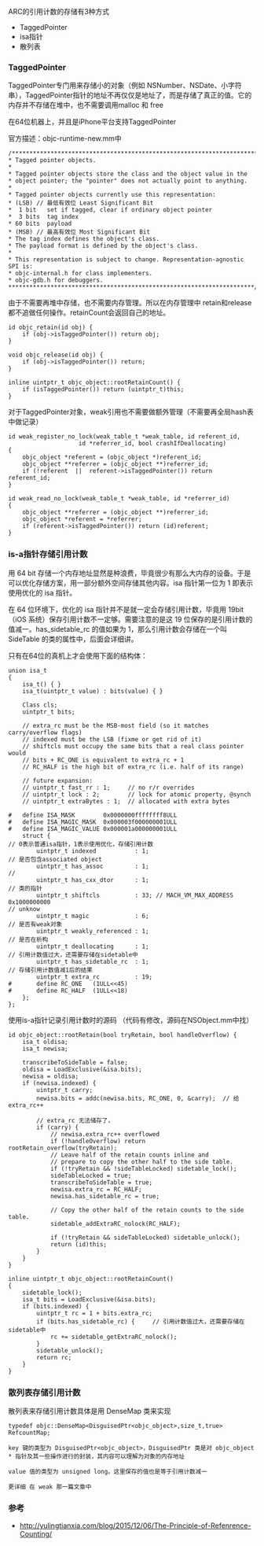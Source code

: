 
ARC的引用计数的存储有3种方式
- TaggedPointer
- isa指针
- 散列表

### TaggedPointer
TaggedPointer专门用来存储小的对象（例如 NSNumber、NSDate、小字符串），TaggedPointer指针的地址不再仅仅是地址了，而是存储了真正的值。它的内存并不存储在堆中，也不需要调用malloc 和 free

在64位机器上，并且是iPhone平台支持TaggedPointer

官方描述：objc-runtime-new.mm中
```
/***********************************************************************
* Tagged pointer objects.
*
* Tagged pointer objects store the class and the object value in the 
* object pointer; the "pointer" does not actually point to anything.
* 
* Tagged pointer objects currently use this representation:
* (LSB) // 最低有效位 Least Significant Bit
*  1 bit   set if tagged, clear if ordinary object pointer
*  3 bits  tag index
* 60 bits  payload
* (MSB) // 最高有效位 Most Significant Bit
* The tag index defines the object's class. 
* The payload format is defined by the object's class.
*
* This representation is subject to change. Representation-agnostic SPI is:
* objc-internal.h for class implementers.
* objc-gdb.h for debuggers.
**********************************************************************/
```
由于不需要再堆中存储，也不需要内存管理。所以在内存管理中 retain和release都不追做任何操作。retainCount会返回自己的地址。
```
id objc_retain(id obj) {
    if (obj->isTaggedPointer()) return obj;
}

void objc_release(id obj) {
    if (obj->isTaggedPointer()) return;
}

inline uintptr_t objc_object::rootRetainCount() {
    if (isTaggedPointer()) return (uintptr_t)this;
}
```

对于TaggedPointer对象，weak引用也不需要做额外管理（不需要再全局hash表中做记录）

```
id weak_register_no_lock(weak_table_t *weak_table, id referent_id,
                    id *referrer_id, bool crashIfDeallocating)
{
    objc_object *referent = (objc_object *)referent_id;
    objc_object **referrer = (objc_object **)referrer_id;
    if (!referent  ||  referent->isTaggedPointer()) return referent_id;
}

id weak_read_no_lock(weak_table_t *weak_table, id *referrer_id)
{
    objc_object **referrer = (objc_object **)referrer_id;
    objc_object *referent = *referrer;
    if (referent->isTaggedPointer()) return (id)referent;
}
```

### is-a指针存储引用计数

用 64 bit 存储一个内存地址显然是种浪费，毕竟很少有那么大内存的设备。于是可以优化存储方案，用一部分额外空间存储其他内容。isa 指针第一位为 1 即表示使用优化的 isa 指针。

在 64 位环境下，优化的 isa 指针并不是就一定会存储引用计数，毕竟用 19bit （iOS 系统）保存引用计数不一定够。需要注意的是这 19 位保存的是引用计数的值减一。has_sidetable_rc 的值如果为 1，那么引用计数会存储在一个叫 SideTable 的类的属性中，后面会详细讲。

只有在64位的真机上才会使用下面的结构体：
```
union isa_t
{
    isa_t() { }
    isa_t(uintptr_t value) : bits(value) { }
    
    Class cls;
    uintptr_t bits;
    
    // extra_rc must be the MSB-most field (so it matches carry/overflow flags)
    // indexed must be the LSB (fixme or get rid of it)
    // shiftcls must occupy the same bits that a real class pointer would
    // bits + RC_ONE is equivalent to extra_rc + 1
    // RC_HALF is the high bit of extra_rc (i.e. half of its range)
    
    // future expansion:
    // uintptr_t fast_rr : 1;     // no r/r overrides
    // uintptr_t lock : 2;        // lock for atomic property, @synch
    // uintptr_t extraBytes : 1;  // allocated with extra bytes
    
#   define ISA_MASK        0x0000000ffffffff8ULL
#   define ISA_MAGIC_MASK  0x000003f000000001ULL
#   define ISA_MAGIC_VALUE 0x000001a000000001ULL
    struct {
// 0表示普通isa指针，1表示使用优化，存储引用计数
        uintptr_t indexed           : 1;
// 是否包含associated object
        uintptr_t has_assoc         : 1;
// 
        uintptr_t has_cxx_dtor      : 1;
// 类的指针
        uintptr_t shiftcls          : 33; // MACH_VM_MAX_ADDRESS 0x1000000000
// unknow
        uintptr_t magic             : 6;
// 是否有weak对象
        uintptr_t weakly_referenced : 1;
// 是否在析构
        uintptr_t deallocating      : 1;
// 引用计数值过大，还需要存储在sidetable中
        uintptr_t has_sidetable_rc  : 1;
// 存储引用计数值减1后的结果
        uintptr_t extra_rc          : 19;
#       define RC_ONE   (1ULL<<45)
#       define RC_HALF  (1ULL<<18)
    };
};
```

使用is-a指针记录引用计数时的源码 （代码有修改，源码在NSObject.mm中找）
```
id objc_object::rootRetain(bool tryRetain, bool handleOverflow) {
    isa_t oldisa;
    isa_t newisa;
    
    transcribeToSideTable = false;
    oldisa = LoadExclusive(&isa.bits);
    newisa = oldisa;
    if (newisa.indexed) {
        uintptr_t carry;
        newisa.bits = addc(newisa.bits, RC_ONE, 0, &carry);  // 给extra_rc++
        
        // extra_rc 无法储存了，
        if (carry) {
            // newisa.extra_rc++ overflowed
            if (!handleOverflow) return rootRetain_overflow(tryRetain);
            // Leave half of the retain counts inline and
            // prepare to copy the other half to the side table.
            if (!tryRetain && !sideTableLocked) sidetable_lock();
            sideTableLocked = true;
            transcribeToSideTable = true;
            newisa.extra_rc = RC_HALF;
            newisa.has_sidetable_rc = true;
            
            // Copy the other half of the retain counts to the side table.
            sidetable_addExtraRC_nolock(RC_HALF);
            
            if (!tryRetain && sideTableLocked) sidetable_unlock();
            return (id)this;
        }
    }
}

inline uintptr_t objc_object::rootRetainCount()
{
    sidetable_lock();
    isa_t bits = LoadExclusive(&isa.bits);
    if (bits.indexed) {
        uintptr_t rc = 1 + bits.extra_rc;
        if (bits.has_sidetable_rc) {     // 引用计数值过大，还需要存储在sidetable中
            rc += sidetable_getExtraRC_nolock();
        }
        sidetable_unlock();
        return rc;
    }
}
```

### 散列表存储引用计数
散列表来存储引用计数具体是用 DenseMap 类来实现
```
typedef objc::DenseMap<DisguisedPtr<objc_object>,size_t,true> RefcountMap;

key 键的类型为 DisguisedPtr<objc_object>，DisguisedPtr 类是对 objc_object * 指针及其一些操作进行的封装，其内容可以理解为对象的内存地址

value 值的类型为 unsigned long。这里保存的值也是等于引用计数减一

更详细 在 weak 那一篇文章中

```


### 参考

- http://yulingtianxia.com/blog/2015/12/06/The-Principle-of-Refenrence-Counting/